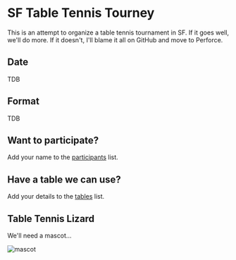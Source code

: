 # SF Table Tennis Tourney 	

This is an attempt to organize a table tennis tournament in SF. If it goes well, we'll do more. If it doesn't, I'll blame it all on GitHub and move to Perforce. 

## Date 

TDB 

## Format 

TDB

## Want to participate?

Add your name to the [participants](https://github.com/PharkMillups/sf-table-tennis-tourney/blob/master/participants.md) list.

## Have a table we can use?

Add your details to the [tables](https://github.com/PharkMillups/sf-table-tennis-tourney/blob/master/tables.md) list.

## Table Tennis Lizard 

We'll need a mascot... 

![mascot](https://github.com/PharkMillups/sf-table-tennis-tourney/raw/master/assets/tt.jpg)



